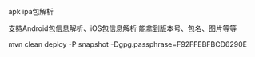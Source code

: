 apk ipa包解析

支持Android包信息解析、iOS包信息解析
能拿到版本号、包名、图片等等

mvn clean deploy -P snapshot -Dgpg.passphrase=F92FFEBFBCD6290E